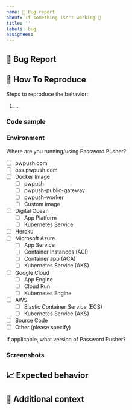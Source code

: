 ```yaml
---
name: 🐛 Bug report
about: If something isn't working 🔧
title: ''
labels: bug
assignees:
---
```


## 🐛 Bug Report

<!-- If something isn't working for you, we definitely want to know.  Thanks for filing an issue! -->

<!-- A clear and concise description of what the bug is. -->

## 🔬 How To Reproduce

Steps to reproduce the behavior:

1. ...

### Code sample

<!-- If applicable, attach a minimal code sample to reproduce the described issue. -->

### Environment

Where are you running/using Password Pusher?

<!-- These are checkboxes that can be clicked after issue creation. -->

- [ ] pwpush.com
- [ ] oss.pwpush.com
- [ ] Docker Image
  - [ ] pwpush
  - [ ] pwpush-public-gateway
  - [ ] pwpush-worker
  - [ ] Custom image
- [ ] Digital Ocean
  - [ ] App Platform
  - [ ] Kubernetes Service
- [ ] Heroku
- [ ] Microsoft Azure
  - [ ] App Service
  - [ ] Container Instances (ACI)
  - [ ] Container app (ACA)
  - [ ] Kubernetes Service (AKS)
- [ ] Google Cloud
  - [ ] App Engine
  - [ ] Cloud Run
  - [ ] Kubernetes Engine
- [ ] AWS
  - [ ] Elastic Container Service (ECS)
  - [ ] Kubernetes Service (AKS)
- [ ] Source Code
- [ ] Other (please specify)

If applicable, what version of Password Pusher?

### Screenshots

<!-- If applicable, add screenshots to help explain your problem. -->

## 📈 Expected behavior

<!-- A clear and concise description of what you expected to happen. -->

## 📎 Additional context

<!-- Add any other context about the problem here. -->
